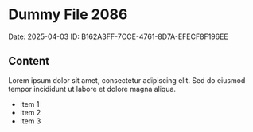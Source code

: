 # Dummy File 2086

Date: 2025-04-03
ID: B162A3FF-7CCE-4761-8D7A-EFECF8F196EE

## Content

Lorem ipsum dolor sit amet, consectetur adipiscing elit.
Sed do eiusmod tempor incididunt ut labore et dolore magna aliqua.

* Item 1
* Item 2
* Item 3
